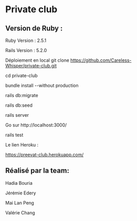 

<h1>Private club</h1>

<h2>Version de Ruby :</h2>
Ruby Version : 2.5.1

Rails Version : 5.2.0

Déploiement en local
git clone https://github.com/Careless-Whisper/private-club.git

cd private-club

bundle install --without production

rails db:migrate

rails db:seed

rails server

Go sur http://localhost:3000/


rails test

Le lien Heroku  :

https://preevat-club.herokuapp.com/

<h2>Réalisé  par la team:</h2>
<p>
<p>Hadia Bouria
<p>Jérémie Edery
<p>Mai Lan Peng
<p>Valérie Chang
